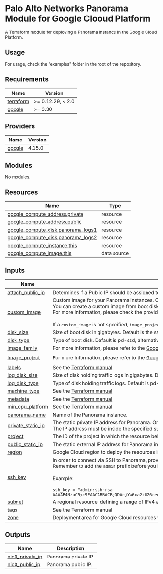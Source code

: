 # Palo Alto Networks Panorama Module for Google Clooud Platform

A Terraform module for deploying a Panorama instance in the Google Cloud Platform.

## Usage

For usage, check the "examples" folder in the root of the repository. 

<!-- BEGINNING OF PRE-COMMIT-TERRAFORM DOCS HOOK -->
## Requirements

| Name | Version |
|------|---------|
| <a name="requirement_terraform"></a> [terraform](#requirement\_terraform) | >= 0.12.29, < 2.0 |
| <a name="requirement_google"></a> [google](#requirement\_google) | >= 3.30 |

## Providers

| Name | Version |
|------|---------|
| <a name="provider_google"></a> [google](#provider\_google) | 4.15.0 |

## Modules

No modules.

## Resources

| Name | Type |
|------|------|
| [google_compute_address.private](https://registry.terraform.io/providers/hashicorp/google/latest/docs/resources/compute_address) | resource |
| [google_compute_address.public](https://registry.terraform.io/providers/hashicorp/google/latest/docs/resources/compute_address) | resource |
| [google_compute_disk.panorama_logs1](https://registry.terraform.io/providers/hashicorp/google/latest/docs/resources/compute_disk) | resource |
| [google_compute_disk.panorama_logs2](https://registry.terraform.io/providers/hashicorp/google/latest/docs/resources/compute_disk) | resource |
| [google_compute_instance.this](https://registry.terraform.io/providers/hashicorp/google/latest/docs/resources/compute_instance) | resource |
| [google_compute_image.this](https://registry.terraform.io/providers/hashicorp/google/latest/docs/data-sources/compute_image) | data source |

## Inputs

| Name | Description | Type | Default | Required |
|------|-------------|------|---------|:--------:|
| <a name="input_attach_public_ip"></a> [attach\_public\_ip](#input\_attach\_public\_ip) | Determines if a Public IP should be assigned to Panorama. Set by the API if the `public_static_ip` variable is not defined. | `bool` | `false` | no |
| <a name="input_custom_image"></a> [custom\_image](#input\_custom\_image) | Custom image for your Panorama instances. Custom images are available only to your Cloud project. <br>You can create a custom image from boot disks and other images. <br>For more information, please check the provider [documentation](https://registry.terraform.io/providers/hashicorp/google/latest/docs/resources/compute_instance#image).<br><br>If a `custom_image` is not specified, `image_project` and `image_family` are used to determine a Public image to use for Panorama. | `string` | `null` | no |
| <a name="input_disk_size"></a> [disk\_size](#input\_disk\_size) | Size of boot disk in gigabytes. Default is the same as the os image. | `string` | `null` | no |
| <a name="input_disk_type"></a> [disk\_type](#input\_disk\_type) | Type of boot disk. Default is pd-ssd, alternative is pd-balanced. | `string` | `"pd-ssd"` | no |
| <a name="input_image_family"></a> [image\_family](#input\_image\_family) | For more information, please refer to the [Google Cloud documentation](https://cloud.google.com/compute/docs/images) | `string` | `"panorama-10"` | no |
| <a name="input_image_project"></a> [image\_project](#input\_image\_project) | For more information, please refer to the [Google Cloud documentation](https://cloud.google.com/compute/docs/images) | `string` | `"paloaltonetworksgcp-public"` | no |
| <a name="input_labels"></a> [labels](#input\_labels) | See the [Terraform manual](https://registry.terraform.io/providers/hashicorp/google/latest/docs/resources/compute_instance) | `map(any)` | `{}` | no |
| <a name="input_log_disk_size"></a> [log\_disk\_size](#input\_log\_disk\_size) | Size of disk holding traffic logs in gigabytes. Default is 2000. | `string` | `"2000"` | no |
| <a name="input_log_disk_type"></a> [log\_disk\_type](#input\_log\_disk\_type) | Type of disk holding traffic logs. Default is pd-standard, alternative is pd-ssd or pd-balanced. | `string` | `"pd-standard"` | no |
| <a name="input_machine_type"></a> [machine\_type](#input\_machine\_type) | See the [Terraform manual](https://registry.terraform.io/providers/hashicorp/google/latest/docs/resources/compute_instance) | `string` | `"n1-standard-16"` | no |
| <a name="input_metadata"></a> [metadata](#input\_metadata) | See the [Terraform manual](https://registry.terraform.io/providers/hashicorp/google/latest/docs/resources/compute_instance) | `map(string)` | `{}` | no |
| <a name="input_min_cpu_platform"></a> [min\_cpu\_platform](#input\_min\_cpu\_platform) | See the [Terraform manual](https://registry.terraform.io/providers/hashicorp/google/latest/docs/resources/compute_instance) | `string` | `"Intel Broadwell"` | no |
| <a name="input_panorama_name"></a> [panorama\_name](#input\_panorama\_name) | Name of the Panorama instance. | `string` | `"panorama"` | no |
| <a name="input_private_static_ip"></a> [private\_static\_ip](#input\_private\_static\_ip) | The static private IP address for Panorama. Only IPv4 is supported. An address may only be specified for INTERNAL address types.<br>  The IP address must be inside the specified subnetwork, if any. Set by the API if undefined. | `string` | `null` | no |
| <a name="input_project"></a> [project](#input\_project) | The ID of the project in which the resource belongs. If it is not provided, the provider project is used. | `string` | `"null"` | no |
| <a name="input_public_static_ip"></a> [public\_static\_ip](#input\_public\_static\_ip) | The static external IP address for Panorama instance. Only IPv4 is supported. Set by the API if undefined. | `string` | `null` | no |
| <a name="input_region"></a> [region](#input\_region) | Google Cloud region to deploy the resources into. | `string` | n/a | yes |
| <a name="input_ssh_key"></a> [ssh\_key](#input\_ssh\_key) | In order to connect via SSH to Panorama, provide your SSH public key here.<br>  Remember to add the `admin` prefix before you insert your public SSH key.<br><br>  Example:<br><br>  `ssh_key = "admin:ssh-rsa AAAAB4NzaC5yc9EAACABBACBgQDAcjYw6xa2zUZ6reqHqDp9bYDLTu7Rnk5Sa3hthIsIsFaKenFLe4w3mm5eF3ebsfAAnuzI9ua9g7aB/ThIsIsAlSoFaKeN2VhUMDmlBYO5m1D4ip6eugS6uM="` | `string` | n/a | yes |
| <a name="input_subnet"></a> [subnet](#input\_subnet) | A regional resource, defining a range of IPv4 addresses. In Google Cloud, the terms subnet and subnetwork are synonymous. | `string` | n/a | yes |
| <a name="input_tags"></a> [tags](#input\_tags) | See the [Terraform manual](https://registry.terraform.io/providers/hashicorp/google/latest/docs/resources/compute_instance) | `list(string)` | `[]` | no |
| <a name="input_zone"></a> [zone](#input\_zone) | Deployment area for Google Cloud resources within a region. | `string` | n/a | yes |

## Outputs

| Name | Description |
|------|-------------|
| <a name="output_nic0_private_ip"></a> [nic0\_private\_ip](#output\_nic0\_private\_ip) | Panorama private IP. |
| <a name="output_nic0_public_ip"></a> [nic0\_public\_ip](#output\_nic0\_public\_ip) | Panorama public IP. |
<!-- END OF PRE-COMMIT-TERRAFORM DOCS HOOK -->
